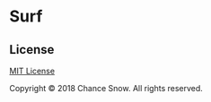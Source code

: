 # Surf

## License

[MIT License](http://opensource.org/licenses/MIT)

Copyright © 2018 Chance Snow. All rights reserved.
